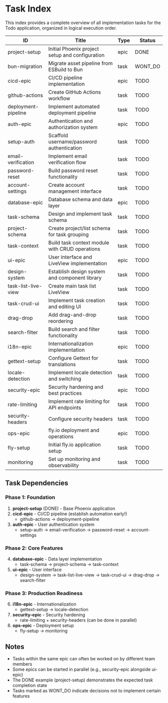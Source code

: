 # Task Index

This index provides a complete overview of all implementation tasks for the Todo application, organized in logical execution order.

| ID | Title | Type | Status |
|---|---|---|---|
| project-setup | Initial Phoenix project setup and configuration | epic | DONE |
| bun-migration | Migrate asset pipeline from ESBuild to Bun | task | WONT_DO |
| cicd-epic | CI/CD pipeline implementation | epic | TODO |
| github-actions | Create GitHub Actions workflow | task | TODO |
| deployment-pipeline | Implement automated deployment pipeline | task | TODO |
| auth-epic | Authentication and authorization system | epic | TODO |
| setup-auth | Scaffold username/password authentication | task | TODO |
| email-verification | Implement email verification flow | task | TODO |
| password-reset | Build password reset functionality | task | TODO |
| account-settings | Create account management interface | task | TODO |
| database-epic | Database schema and data layer | epic | TODO |
| task-schema | Design and implement task schema | task | TODO |
| project-schema | Create project/list schema for task grouping | task | TODO |
| task-context | Build task context module with CRUD operations | task | TODO |
| ui-epic | User interface and LiveView implementation | epic | TODO |
| design-system | Establish design system and component library | task | TODO |
| task-list-live-view | Create main task list LiveView | task | TODO |
| task-crud-ui | Implement task creation and editing UI | task | TODO |
| drag-drop | Add drag-and-drop reordering | task | TODO |
| search-filter | Build search and filter functionality | task | TODO |
| i18n-epic | Internationalization implementation | epic | TODO |
| gettext-setup | Configure Gettext for translations | task | TODO |
| locale-detection | Implement locale detection and switching | task | TODO |
| security-epic | Security hardening and best practices | epic | TODO |
| rate-limiting | Implement rate limiting for API endpoints | task | TODO |
| security-headers | Configure security headers | task | TODO |
| ops-epic | fly.io deployment and operations | epic | TODO |
| fly-setup | Initial fly.io application setup | task | TODO |
| monitoring | Set up monitoring and observability | task | TODO |

## Task Dependencies

### Phase 1: Foundation
1. **project-setup** (DONE) - Base Phoenix application
2. **cicd-epic** - CI/CD pipeline (establish automation early!)
   - github-actions → deployment-pipeline
3. **auth-epic** - User authentication system
   - setup-auth → email-verification → password-reset → account-settings

### Phase 2: Core Features
4. **database-epic** - Data layer implementation
   - task-schema → project-schema → task-context
5. **ui-epic** - User interface
   - design-system → task-list-live-view → task-crud-ui → drag-drop → search-filter

### Phase 3: Production Readiness
6. **i18n-epic** - Internationalization
   - gettext-setup → locale-detection
7. **security-epic** - Security hardening
   - rate-limiting + security-headers (can be done in parallel)
8. **ops-epic** - Deployment setup
   - fly-setup → monitoring

## Notes
- Tasks within the same epic can often be worked on by different team members
- Some epics can be started in parallel (e.g., security-epic alongside ui-epic)
- The DONE example (project-setup) demonstrates the expected task completion state
- Tasks marked as WONT_DO indicate decisions not to implement certain features